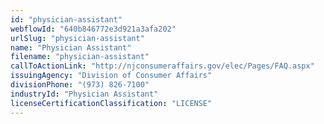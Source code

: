 ```yaml
---
id: "physician-assistant"
webflowId: "640b846772e3d921a3afa202"
urlSlug: "physician-assistant"
name: "Physician Assistant"
filename: "physician-assistant"
callToActionLink: "http://njconsumeraffairs.gov/elec/Pages/FAQ.aspx"
issuingAgency: "Division of Consumer Affairs"
divisionPhone: "(973) 826-7100"
industryId: "Physician Assistant"
licenseCertificationClassification: "LICENSE"
---
```

